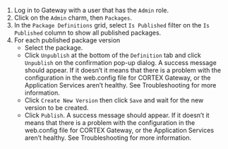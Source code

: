 
1. Log in to Gateway with a user that has the `Admin` role.
1. Click on the `Admin` charm, then `Packages`.
1. In the `Package Definitions` grid, select `Is Published` filter on the `Is Published` column to show all published packages.
1. For each published package version
    * Select the package.
    * Click  `Unpublish` at the bottom of the `Definition` tab and click `Unpublish` on the confirmation pop-up dialog. A success message should appear. If it doesn’t it means that there is a problem with the configuration in the web.config file for CORTEX Gateway, or the Application Services aren’t healthy. See Troubleshooting for more information.
    * Click `Create New Version` then click `Save` and wait for the new version to be created.
    * Click `Publish`. A success message should appear. If it doesn’t it means that there is a problem with the configuration in the web.config file for CORTEX Gateway, or the Application Services aren’t healthy. See Troubleshooting for more information.